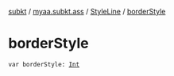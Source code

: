 [subkt](../../index.md) / [myaa.subkt.ass](../index.md) / [StyleLine](index.md) / [borderStyle](./border-style.md)

# borderStyle

`var borderStyle: `[`Int`](https://kotlinlang.org/api/latest/jvm/stdlib/kotlin/-int/index.html)